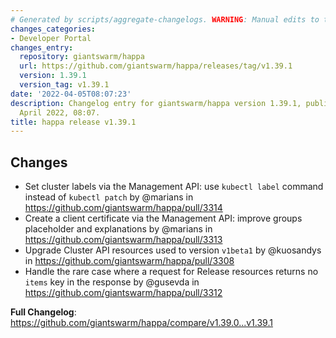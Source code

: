 ```yaml
---
# Generated by scripts/aggregate-changelogs. WARNING: Manual edits to this files will be overwritten.
changes_categories:
- Developer Portal
changes_entry:
  repository: giantswarm/happa
  url: https://github.com/giantswarm/happa/releases/tag/v1.39.1
  version: 1.39.1
  version_tag: v1.39.1
date: '2022-04-05T08:07:23'
description: Changelog entry for giantswarm/happa version 1.39.1, published on 05
  April 2022, 08:07.
title: happa release v1.39.1
---
```


## Changes

* Set cluster labels via the Management API: use `kubectl label` command instead of `kubectl patch` by @marians in https://github.com/giantswarm/happa/pull/3314
* Create a client certificate via the Management API: improve groups placeholder and explanations by @marians in https://github.com/giantswarm/happa/pull/3313
* Upgrade Cluster API resources used to version `v1beta1` by @kuosandys in https://github.com/giantswarm/happa/pull/3308
* Handle the rare case where a request for Release resources returns no `items` key in the response by @gusevda in https://github.com/giantswarm/happa/pull/3312

**Full Changelog**: https://github.com/giantswarm/happa/compare/v1.39.0...v1.39.1
